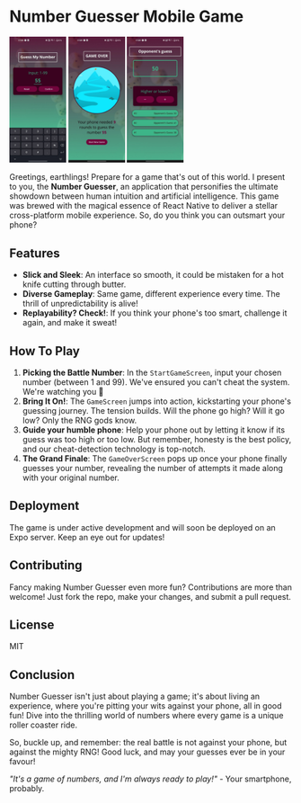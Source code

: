 # Number Guesser Mobile Game

<p float="left">
  <img src="./assets/readmeImages/image3.jpg" width="20%" />
  <img src="./assets/readmeImages/image2.jpg" width="20%" />
  <img src="./assets/readmeImages/image1.jpg" width="20%" />
</p>


Greetings, earthlings! Prepare for a game that's out of this world. I present to you, the **Number Guesser**, an application that personifies the ultimate showdown between human intuition and artificial intelligence. This game was brewed with the magical essence of React Native to deliver a stellar cross-platform mobile experience. So, do you think you can outsmart your phone?

## Features

- **Slick and Sleek**: An interface so smooth, it could be mistaken for a hot knife cutting through butter.
- **Diverse Gameplay**: Same game, different experience every time. The thrill of unpredictability is alive!
- **Replayability? Check!**: If you think your phone's too smart, challenge it again, and make it sweat!

## How To Play

1. **Picking the Battle Number**: In the `StartGameScreen`, input your chosen number (between 1 and 99). We've ensured you can't cheat the system. We're watching you 👀
2. **Bring It On!**: The `GameScreen` jumps into action, kickstarting your phone's guessing journey. The tension builds. Will the phone go high? Will it go low? Only the RNG gods know.
3. **Guide your humble phone**: Help your phone out by letting it know if its guess was too high or too low. But remember, honesty is the best policy, and our cheat-detection technology is top-notch.
4. **The Grand Finale**: The `GameOverScreen` pops up once your phone finally guesses your number, revealing the number of attempts it made along with your original number.

## Deployment

The game is under active development and will soon be deployed on an Expo server. Keep an eye out for updates!

## Contributing

Fancy making Number Guesser even more fun? Contributions are more than welcome! Just fork the repo, make your changes, and submit a pull request.

## License

MIT

## Conclusion

Number Guesser isn't just about playing a game; it's about living an experience, where you're pitting your wits against your phone, all in good fun! Dive into the thrilling world of numbers where every game is a unique roller coaster ride.

So, buckle up, and remember: the real battle is not against your phone, but against the mighty RNG! Good luck, and may your guesses ever be in your favour!

_"It's a game of numbers, and I'm always ready to play!"_ - Your smartphone, probably.

